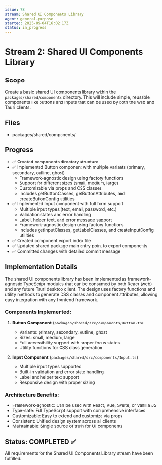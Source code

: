 ```yaml
---
issue: 78
stream: Shared UI Components Library
agent: general-purpose
started: 2025-09-04T16:02:17Z
status: in_progress
---
```


# Stream 2: Shared UI Components Library

## Scope
Create a basic shared UI components library within the `packages/shared/components` directory. This will include simple, reusable components like buttons and inputs that can be used by both the web and Tauri clients.

## Files
- packages/shared/components/

## Progress
- ✅ Created components directory structure
- ✅ Implemented Button component with multiple variants (primary, secondary, outline, ghost)
  - Framework-agnostic design using factory functions
  - Support for different sizes (small, medium, large)
  - Customizable via props and CSS classes
  - Includes getButtonClasses, getButtonAttributes, and createButtonConfig utilities
- ✅ Implemented Input component with full form support
  - Multiple input types (text, email, password, etc.)
  - Validation states and error handling
  - Label, helper text, and error message support
  - Framework-agnostic design using factory functions
  - Includes getInputClasses, getLabelClasses, and createInputConfig utilities
- ✅ Created component export index file
- ✅ Updated shared package main entry point to export components
- ✅ Committed changes with detailed commit message

## Implementation Details
The shared UI components library has been implemented as framework-agnostic TypeScript modules that can be consumed by both React (web) and any future Tauri desktop client. The design uses factory functions and utility methods to generate CSS classes and component attributes, allowing easy integration with any frontend framework.

### Components Implemented:
1. **Button Component** (`packages/shared/src/components/Button.ts`)
   - Variants: primary, secondary, outline, ghost
   - Sizes: small, medium, large
   - Full accessibility support with proper focus states
   - Utility functions for CSS class generation

2. **Input Component** (`packages/shared/src/components/Input.ts`)
   - Multiple input types supported
   - Built-in validation and error state handling
   - Label and helper text support
   - Responsive design with proper sizing

### Architecture Benefits:
- Framework-agnostic: Can be used with React, Vue, Svelte, or vanilla JS
- Type-safe: Full TypeScript support with comprehensive interfaces
- Customizable: Easy to extend and customize via props
- Consistent: Unified design system across all clients
- Maintainable: Single source of truth for UI components

## Status: COMPLETED ✅
All requirements for the Shared UI Components Library stream have been fulfilled.